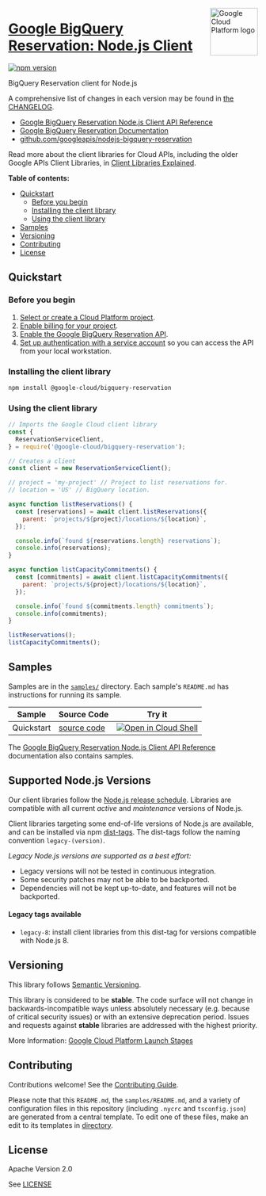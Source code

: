 [//]: # "This README.md file is auto-generated, all changes to this file will be lost."
[//]: # "To regenerate it, use `python -m synthtool`."
<img src="https://avatars2.githubusercontent.com/u/2810941?v=3&s=96" alt="Google Cloud Platform logo" title="Google Cloud Platform" align="right" height="96" width="96"/>

# [Google BigQuery Reservation: Node.js Client](https://github.com/googleapis/nodejs-bigquery-reservation)


[![npm version](https://img.shields.io/npm/v/@google-cloud/bigquery-reservation.svg)](https://www.npmjs.org/package/@google-cloud/bigquery-reservation)




BigQuery Reservation client for Node.js


A comprehensive list of changes in each version may be found in
[the CHANGELOG](https://github.com/googleapis/nodejs-bigquery-reservation/blob/main/CHANGELOG.md).

* [Google BigQuery Reservation Node.js Client API Reference][client-docs]
* [Google BigQuery Reservation Documentation][product-docs]
* [github.com/googleapis/nodejs-bigquery-reservation](https://github.com/googleapis/nodejs-bigquery-reservation)

Read more about the client libraries for Cloud APIs, including the older
Google APIs Client Libraries, in [Client Libraries Explained][explained].

[explained]: https://cloud.google.com/apis/docs/client-libraries-explained

**Table of contents:**


* [Quickstart](#quickstart)
  * [Before you begin](#before-you-begin)
  * [Installing the client library](#installing-the-client-library)
  * [Using the client library](#using-the-client-library)
* [Samples](#samples)
* [Versioning](#versioning)
* [Contributing](#contributing)
* [License](#license)

## Quickstart

### Before you begin

1.  [Select or create a Cloud Platform project][projects].
1.  [Enable billing for your project][billing].
1.  [Enable the Google BigQuery Reservation API][enable_api].
1.  [Set up authentication with a service account][auth] so you can access the
    API from your local workstation.

### Installing the client library

```bash
npm install @google-cloud/bigquery-reservation
```


### Using the client library

```javascript
// Imports the Google Cloud client library
const {
  ReservationServiceClient,
} = require('@google-cloud/bigquery-reservation');

// Creates a client
const client = new ReservationServiceClient();

// project = 'my-project' // Project to list reservations for.
// location = 'US' // BigQuery location.

async function listReservations() {
  const [reservations] = await client.listReservations({
    parent: `projects/${project}/locations/${location}`,
  });

  console.info(`found ${reservations.length} reservations`);
  console.info(reservations);
}

async function listCapacityCommitments() {
  const [commitments] = await client.listCapacityCommitments({
    parent: `projects/${project}/locations/${location}`,
  });

  console.info(`found ${commitments.length} commitments`);
  console.info(commitments);
}

listReservations();
listCapacityCommitments();

```



## Samples

Samples are in the [`samples/`](https://github.com/googleapis/nodejs-bigquery-reservation/tree/main/samples) directory. Each sample's `README.md` has instructions for running its sample.

| Sample                      | Source Code                       | Try it |
| --------------------------- | --------------------------------- | ------ |
| Quickstart | [source code](https://github.com/googleapis/nodejs-bigquery-reservation/blob/main/samples/quickstart.js) | [![Open in Cloud Shell][shell_img]](https://console.cloud.google.com/cloudshell/open?git_repo=https://github.com/googleapis/nodejs-bigquery-reservation&page=editor&open_in_editor=samples/quickstart.js,samples/README.md) |



The [Google BigQuery Reservation Node.js Client API Reference][client-docs] documentation
also contains samples.

## Supported Node.js Versions

Our client libraries follow the [Node.js release schedule](https://nodejs.org/en/about/releases/).
Libraries are compatible with all current _active_ and _maintenance_ versions of
Node.js.

Client libraries targeting some end-of-life versions of Node.js are available, and
can be installed via npm [dist-tags](https://docs.npmjs.com/cli/dist-tag).
The dist-tags follow the naming convention `legacy-(version)`.

_Legacy Node.js versions are supported as a best effort:_

* Legacy versions will not be tested in continuous integration.
* Some security patches may not be able to be backported.
* Dependencies will not be kept up-to-date, and features will not be backported.

#### Legacy tags available

* `legacy-8`: install client libraries from this dist-tag for versions
  compatible with Node.js 8.

## Versioning

This library follows [Semantic Versioning](http://semver.org/).



This library is considered to be **stable**. The code surface will not change in backwards-incompatible ways
unless absolutely necessary (e.g. because of critical security issues) or with
an extensive deprecation period. Issues and requests against **stable** libraries
are addressed with the highest priority.






More Information: [Google Cloud Platform Launch Stages][launch_stages]

[launch_stages]: https://cloud.google.com/terms/launch-stages

## Contributing

Contributions welcome! See the [Contributing Guide](https://github.com/googleapis/nodejs-bigquery-reservation/blob/main/CONTRIBUTING.md).

Please note that this `README.md`, the `samples/README.md`,
and a variety of configuration files in this repository (including `.nycrc` and `tsconfig.json`)
are generated from a central template. To edit one of these files, make an edit
to its templates in
[directory](https://github.com/googleapis/synthtool).

## License

Apache Version 2.0

See [LICENSE](https://github.com/googleapis/nodejs-bigquery-reservation/blob/main/LICENSE)

[client-docs]: https://cloud.google.com/nodejs/docs/reference/bigquery-reservation/latest
[product-docs]: https://cloud.google.com/bigquery/docs/reference/reservations
[shell_img]: https://gstatic.com/cloudssh/images/open-btn.png
[projects]: https://console.cloud.google.com/project
[billing]: https://support.google.com/cloud/answer/6293499#enable-billing
[enable_api]: https://console.cloud.google.com/flows/enableapi?apiid=bigqueryreservation.googleapis.com
[auth]: https://cloud.google.com/docs/authentication/getting-started
